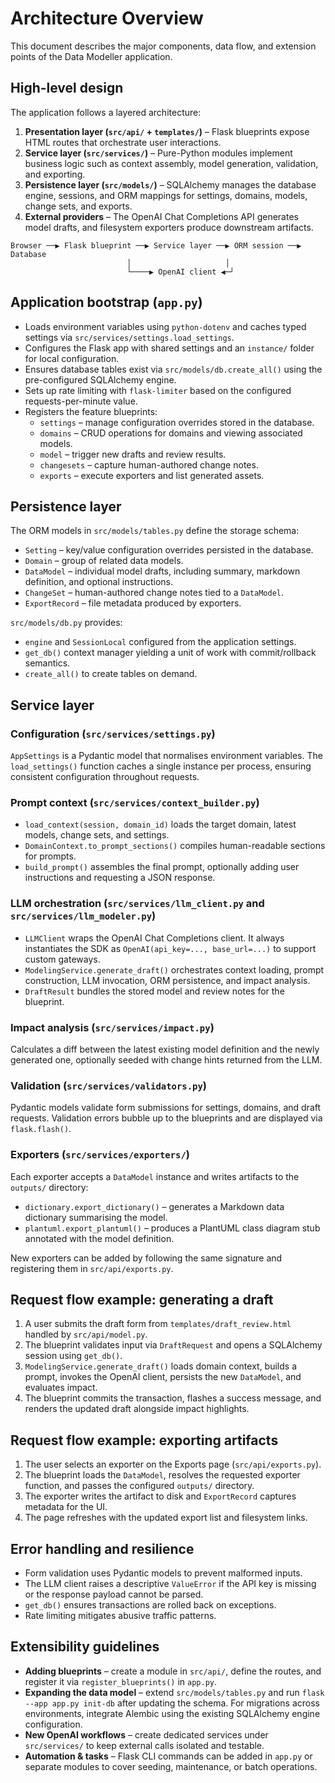 # Architecture Overview

This document describes the major components, data flow, and extension points of the Data Modeller application.

## High-level design

The application follows a layered architecture:

1. **Presentation layer (`src/api/` + `templates/`)** – Flask blueprints expose HTML routes that orchestrate user interactions.
2. **Service layer (`src/services/`)** – Pure-Python modules implement business logic such as context assembly, model generation, validation, and exporting.
3. **Persistence layer (`src/models/`)** – SQLAlchemy manages the database engine, sessions, and ORM mappings for settings, domains, models, change sets, and exports.
4. **External providers** – The OpenAI Chat Completions API generates model drafts, and filesystem exporters produce downstream artifacts.

```
Browser ──▶ Flask blueprint ──▶ Service layer ──▶ ORM session ──▶ Database
                          │                     │
                          └────▶ OpenAI client ◀─┘
```

## Application bootstrap (`app.py`)

- Loads environment variables using `python-dotenv` and caches typed settings via `src/services/settings.load_settings`.
- Configures the Flask app with shared settings and an `instance/` folder for local configuration.
- Ensures database tables exist via `src/models/db.create_all()` using the pre-configured SQLAlchemy engine.
- Sets up rate limiting with `flask-limiter` based on the configured requests-per-minute value.
- Registers the feature blueprints:
  - `settings` – manage configuration overrides stored in the database.
  - `domains` – CRUD operations for domains and viewing associated models.
  - `model` – trigger new drafts and review results.
  - `changesets` – capture human-authored change notes.
  - `exports` – execute exporters and list generated assets.

## Persistence layer

The ORM models in `src/models/tables.py` define the storage schema:

- `Setting` – key/value configuration overrides persisted in the database.
- `Domain` – group of related data models.
- `DataModel` – individual model drafts, including summary, markdown definition, and optional instructions.
- `ChangeSet` – human-authored change notes tied to a `DataModel`.
- `ExportRecord` – file metadata produced by exporters.

`src/models/db.py` provides:

- `engine` and `SessionLocal` configured from the application settings.
- `get_db()` context manager yielding a unit of work with commit/rollback semantics.
- `create_all()` to create tables on demand.

## Service layer

### Configuration (`src/services/settings.py`)

`AppSettings` is a Pydantic model that normalises environment variables. The `load_settings()` function caches a single instance per process, ensuring consistent configuration throughout requests.

### Prompt context (`src/services/context_builder.py`)

- `load_context(session, domain_id)` loads the target domain, latest models, change sets, and settings.
- `DomainContext.to_prompt_sections()` compiles human-readable sections for prompts.
- `build_prompt()` assembles the final prompt, optionally adding user instructions and requesting a JSON response.

### LLM orchestration (`src/services/llm_client.py` and `src/services/llm_modeler.py`)

- `LLMClient` wraps the OpenAI Chat Completions client. It always instantiates the SDK as `OpenAI(api_key=..., base_url=...)` to support custom gateways.
- `ModelingService.generate_draft()` orchestrates context loading, prompt construction, LLM invocation, ORM persistence, and impact analysis.
- `DraftResult` bundles the stored model and review notes for the blueprint.

### Impact analysis (`src/services/impact.py`)

Calculates a diff between the latest existing model definition and the newly generated one, optionally seeded with change hints returned from the LLM.

### Validation (`src/services/validators.py`)

Pydantic models validate form submissions for settings, domains, and draft requests. Validation errors bubble up to the blueprints and are displayed via `flask.flash()`.

### Exporters (`src/services/exporters/`)

Each exporter accepts a `DataModel` instance and writes artifacts to the `outputs/` directory:

- `dictionary.export_dictionary()` – generates a Markdown data dictionary summarising the model.
- `plantuml.export_plantuml()` – produces a PlantUML class diagram stub annotated with the model definition.

New exporters can be added by following the same signature and registering them in `src/api/exports.py`.

## Request flow example: generating a draft

1. A user submits the draft form from `templates/draft_review.html` handled by `src/api/model.py`.
2. The blueprint validates input via `DraftRequest` and opens a SQLAlchemy session using `get_db()`.
3. `ModelingService.generate_draft()` loads domain context, builds a prompt, invokes the OpenAI client, persists the new `DataModel`, and evaluates impact.
4. The blueprint commits the transaction, flashes a success message, and renders the updated draft alongside impact highlights.

## Request flow example: exporting artifacts

1. The user selects an exporter on the Exports page (`src/api/exports.py`).
2. The blueprint loads the `DataModel`, resolves the requested exporter function, and passes the configured `outputs/` directory.
3. The exporter writes the artifact to disk and `ExportRecord` captures metadata for the UI.
4. The page refreshes with the updated export list and filesystem links.

## Error handling and resilience

- Form validation uses Pydantic models to prevent malformed inputs.
- The LLM client raises a descriptive `ValueError` if the API key is missing or the response payload cannot be parsed.
- `get_db()` ensures transactions are rolled back on exceptions.
- Rate limiting mitigates abusive traffic patterns.

## Extensibility guidelines

- **Adding blueprints** – create a module in `src/api/`, define the routes, and register it via `register_blueprints()` in `app.py`.
- **Expanding the data model** – extend `src/models/tables.py` and run `flask --app app.py init-db` after updating the schema. For migrations across environments, integrate Alembic using the existing SQLAlchemy engine configuration.
- **New OpenAI workflows** – create dedicated services under `src/services/` to keep external calls isolated and testable.
- **Automation & tasks** – Flask CLI commands can be added in `app.py` or separate modules to cover seeding, maintenance, or batch operations.
